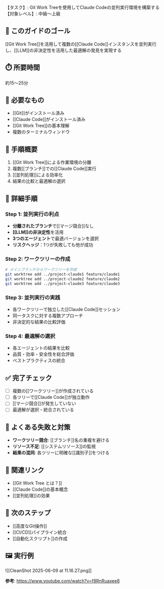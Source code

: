 【タスク】: Git Work Treeを使用してClaude Codeの並列実行環境を構築する
【対象レベル】: 中級〜上級

## 🎯 このガイドのゴール
[[Git Work Tree]]を活用して複数の[[Claude Code]]インスタンスを並列実行し、[[LLM]]の非決定性を活用した最適解の発見を実現する

## ⏱️ 所要時間
約15〜25分

## 🧰 必要なもの
- [[Git]]がインストール済み
- [[Claude Code]]がインストール済み
- [[Git Work Tree]]の基本理解
- 複数のターミナルウィンドウ

## 📝 手順概要
1. [[Git Work Tree]]による作業環境の分離
2. 複数[[ブランチ]]での[[Claude Code]]実行
3. [[並列処理]]による効率化
4. 結果の比較と最適解の選択

## 🔧 詳細手順

### Step 1: 並列実行の利点
- **分離されたブランチ**で[[マージ競合]]なし
- **[[LLM]]の非決定性**を活用
- **3つのエージェント**で最適バージョンを選択
- **リスクヘッジ**：1つが失敗しても他が成功

### Step 2: ワークツリーの作成
```bash
# メインブランチからワークツリーを作成
git worktree add ../project-claude1 feature/claude1
git worktree add ../project-claude2 feature/claude2
git worktree add ../project-claude3 feature/claude3
```

### Step 3: 並列実行の実践
- 各ワークツリーで独立した[[Claude Code]]セッション
- 同一タスクに対する複数アプローチ
- 非決定的な結果の比較評価

### Step 4: 最適解の選択
- 各エージェントの結果を比較
- 品質・効率・安全性を総合評価
- ベストプラクティスの統合

## ✅ 完了チェック
- [ ] 複数の[[ワークツリー]]が作成されている
- [ ] 各ツリーで[[Claude Code]]が独立動作
- [ ] [[マージ競合]]が発生していない
- [ ] 最適解が選択・統合されている

## 🚨 よくある失敗と対策
- **ワークツリー競合**: [[ブランチ]]名の重複を避ける
- **リソース不足**: [[システムリソース]]の監視
- **結果の混同**: 各ツリーに明確な[[識別子]]をつける

## 🔄 関連リンク
- [[Git Work Tree とは？]]
- [[Claude Code]]の基本概念
- [[並列処理]]の効果

## 🚀 次のステップ
- [[高度なGit操作]]
- [[CI/CD]]パイプライン統合
- [[自動化スクリプト]]の作成

## 🖼️ 実行例
![[CleanShot 2025-06-09 at 11.16.27.png]]

**参考**: https://www.youtube.com/watch?v=f8RnRuaxee8